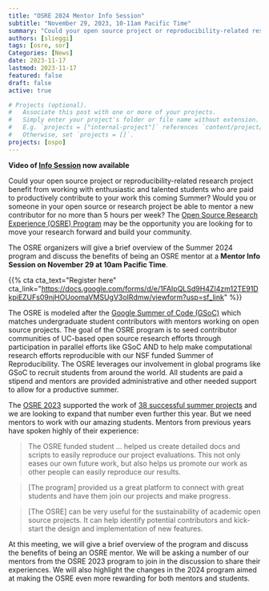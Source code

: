 ```yaml
---
title: "OSRE 2024 Mentor Info Session" 
subtitle: "November 29, 2023, 10-11am Pacific Time"
summary: "Could your open source project or reproducibility-related research project benefit from working with enthusiastic and talented students who are paid to productively contribute to your work this coming Summer? Would you or someone in your open source or research project be able to mentor a new contributor for no more than 5 hours per week? The Open Source Research Experience (OSRE) Program may be the opportunity you are looking for to move your research forward and build your community."
authors: [slieggi]
tags: [osre, sor]
Categories: [News]
date: 2023-11-17
lastmod: 2023-11-17
featured: false
draft: false
active: true

# Projects (optional).
#   Associate this post with one or more of your projects.
#   Simply enter your project's folder or file name without extension.
#   E.g. `projects = ["internal-project"]` references `content/project/deep-learning/index.md`.
#   Otherwise, set `projects = []`.
projects: [ospo]
---
```

**Video of [Info Session](https://youtu.be/toIQD7CSfLg?si=u5j5Ps4poQlOoo3i) now available** 

Could your open source project or reproducibility-related research project benefit from working with enthusiastic and talented students who are paid to productively contribute to your work this coming Summer? Would you or someone in your open source or research project be able to mentor a new contributor for no more than 5 hours per week? The [Open Source Research Experience (OSRE) Program](/osre24) may be the opportunity you are looking for to move your research forward and build your community.  

The OSRE organizers will give a brief overview of the Summer 2024 program and discuss the benefits of being an OSRE mentor at a **Mentor Info Session on November 29 at 10am Pacific Time**.  

{{% cta cta_text="Register here" cta_link="https://docs.google.com/forms/d/e/1FAIpQLSd9H4ZI4zm12TE91DkpiEZUFs09njHOUoomaVMSUgV3oIRdmw/viewform?usp=sf_link" %}}

The OSRE is modeled after the [Google Summer of Code (GSoC)](https://summerofcode.withgoogle.com/) which matches undergraduate student contributors with mentors working on open source projects. The goal of the OSRE program is to seed contributor communities of UC-based open source research efforts through participation in parallel efforts like GSoC AND to help make computational research efforts reproducible with our NSF funded Summer of Reproducibility. The OSRE leverages our involvement in global programs like GSoC to recruit students from around the world. All students are paid a stipend and mentors are provided administrative and other needed support to allow for a productive summer.  

The [OSRE 2023](/osre23) supported the work of [38 successful summer projects](/post/20230529) and we are looking to expand that number even further this year. But we need mentors to work with our amazing students. Mentors from previous years have spoken highly of their experience:  

> The OSRE funded student … helped us create detailed docs and scripts to easily reproduce our project evaluations. This not only eases our own future work, but also helps us promote our work as other people can easily reproduce our results.  

> [The program] provided us a great platform to connect with great students and have them join our projects and make progress.  

> [The OSRE] can be very useful for the sustainability of academic open source projects. It can help identify potential contributors and kick-start the design and implementation of new features. 

At this meeting, we will give a brief overview of the program and discuss the benefits of being an OSRE mentor. We will be asking a number of our mentors from the OSRE 2023 program to join in the discussion to share their experiences. We will also highlight the changes in the 2024 program aimed at making the OSRE even more rewarding for both mentors and students.
